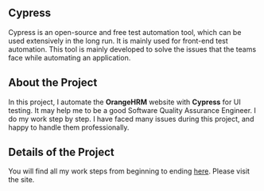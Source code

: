 ## Cypress
Cypress is an open-source and free test automation tool, which can be used extensively in the long run. It is mainly used for front-end test automation. This tool is mainly developed to solve the issues that the teams face while automating an application.
## About the Project
In this project, I automate the <b>OrangeHRM</b> website with <b>Cypress</b> for UI testing. It may help me to be a good Software Quality Assurance Engineer.
I do my work step by step. I have faced many issues during this project, and happy to handle them professionally.
## Details of the Project
You will find all my work steps from beginning to ending [here](https://tattered-brownie-52b.notion.site/2-Cypress-5991f70bfbaf4dc783023a27db39cd40). Please visit the site.
